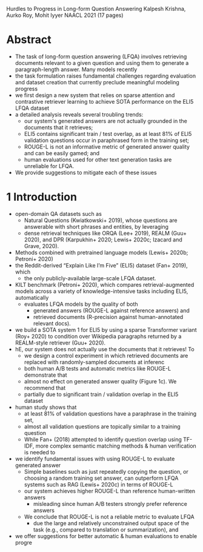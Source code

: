 Hurdles to Progress in Long-form Question Answering
Kalpesh Krishna, Aurko Roy, Mohit Iyyer
NAACL 2021 (17 pages)

# Abstract

* The task of long-form question answering (LFQA) involves
  retrieving documents relevant to a given question and using them to
  generate a paragraph-length answer. Many models recently
* the task formulation raises fundamental challenges regarding evaluation and
  dataset creation that currently preclude meaningful modeling progress
* we first design a new system that
  relies on sparse attention and contrastive retriever learning to
  achieve SOTA performance on the ELI5 LFQA dataset
* a detailed analysis reveals several troubling trends:
  * our system's generated answers are not actually grounded in the documents
    that it retrieves;
  * ELI5 contains significant train / test overlap, as at least 81% of ELI5
    validation questions occur in paraphrased form in the training set;
  * ROUGE-L is not an informative metric of generated answer quality and
    can be easily gamed; and
  * human evaluations used for other text generation tasks are unreliable for
    LFQA.
* We provide suggestions to mitigate each of these issues

# 1 Introduction

* open-domain QA datasets such as
  * Natural Questions (Kwiatkowski+ 2019), whose questions are answerable with
    short phrases and entities, by leveraging
  * dense retrieval techniques like ORQA (Lee+ 2019), REALM (Guu+ 2020), and
    DPR (Karpukhin+ 2020; Lewis+ 2020c; Izacard and Grave, 2020).
* Methods combined with pretrained language models (Lewis+ 2020b; Petroni+ 2020)
* the Reddit-derived “Explain Like I’m Five” (ELI5) dataset (Fan+ 2019), which
  * the only publicly-available large-scale LFQA dataset.
* KILT benchmark (Petroni+ 2020), which compares retrieval-augmented models
  across a variety of knowledge-intensive tasks including ELI5, automatically
  * evaluates LFQA models by the quality of both
    * generated answers (ROUGE-L against reference answers) and
    * retrieved documents (R-precision against human-annotated relevant docs).
* we build a SOTA system 1 for ELI5 by using a sparse Transformer variant (Roy+
  2020) to condition over Wikipedia paragraphs returned by a REALM-style
  retriever (Guu+ 2020).
* hE, our system does not actually use the documents that it retrieves! To
  * we design a control experiment in which
    retrieved documents are replaced with randomly-sampled documents at inferenc
  * both human A/B tests and automatic metrics like ROUGE-L demonstrate that
  * almost no effect on generated answer quality (Figure 1c).  We recommend that
  * partially due to significant train / validation overlap in the ELI5 dataset
* human study shows that
  * at least 81% of validation questions have a paraphrase in the training set,
  * almost all validation questions are topically similar to a training question
  * While Fan+ (2018) attempted to identify question overlap using TF-IDF,
    more complex semantic matching methods & human verification is needed to
* we identify fundamental issues with using ROUGE-L to evaluate generated answer
  * Simple baselines such as just repeatedly copying the question, or choosing a
    random training set answer, can outperform LFQA systems such as RAG (Lewis+
    2020c) in terms of ROUGE-L
  * our system achieves higher ROUGE-L than reference human-written answers
    * misleading since human A/B testers strongly prefer reference answers
  * We conclude that ROUGE-L is not a reliable metric to evaluate LFQA
    * due the large and relatively unconstrained output space of the task
    (e.g., compared to translation or summarization), and
* we offer suggestions for better automatic & human evaluations to enable progre
